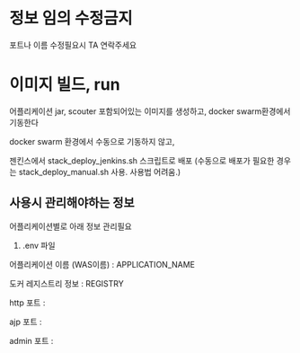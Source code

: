 # 정보 임의 수정금지 
포트나 이름 수정필요시 TA 연락주세요

# 이미지 빌드, run 
어플리케이션 jar, scouter 포함되어있는 이미지를 생성하고, docker swarm환경에서 기동한다

docker swarm 환경에서 수동으로 기동하지 않고, 

젠킨스에서 stack_deploy_jenkins.sh 스크립트로 배포 (수동으로 배포가 필요한 경우는 stack_deploy_manual.sh 사용. 사용법 어려움.)



## 사용시 관리해야하는 정보
어플리케이션별로 아래 정보 관리필요
1. .env 파일

어플리케이션 이름 (WAS이름) : APPLICATION_NAME

도커 레지스트리 정보 : REGISTRY

http 포트 : 

ajp 포트 : 

admin 포트 : 

